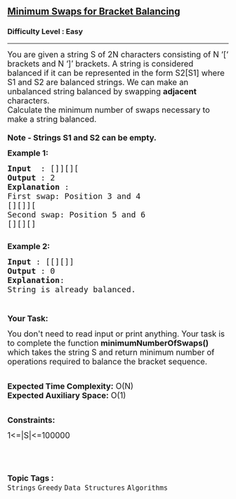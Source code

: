 <h2><a href="https://practice.geeksforgeeks.org/problems/minimum-swaps-for-bracket-balancing2704/1">Minimum Swaps for Bracket Balancing</a></h2><h3>Difficulty Level : Easy</h3><hr><div class="problems_problem_content__Xm_eO"><p><span style="font-size: 18px;">You are given a string S of 2N characters consisting of N ‘[‘ brackets and N ‘]’ brackets. A string is considered balanced if it can be represented in the form S2[S1] where S1 and S2 are balanced strings. We can make an unbalanced string balanced by swapping <strong>adjacent</strong> characters. <br>Calculate the minimum number of swaps necessary to make a string balanced.<br><br><strong>Note - Strings S1 and S2 can be empty.</strong></span></p>
<p><span style="font-size: 18px;"><strong>Example 1:</strong></span></p>
<pre><span style="font-size: 18px;"><strong>Input</strong>  : []][][
<strong>Output</strong> : 2
<strong>Explanation </strong>:
First swap: Position 3 and 4
[][]][
Second swap: Position 5 and 6
[][][]</span>

</pre>
<p><strong><span style="font-size: 18px;">Example 2:</span></strong></p>
<pre><span style="font-size: 18px;"><strong>Input</strong> : [[][]]
<strong>Output</strong> : 0 
<strong>Explanation</strong>:
String is already balanced.</span></pre>
<p>&nbsp;</p>
<p><strong><span style="font-size: 18px;">Your Task:</span></strong></p>
<p><span style="font-size: 18px;">You don't need to read input or print anything. Your task is to complete the function <strong>minimumNumberOfSwaps()</strong> which takes the string S and return minimum number of operations required to balance the bracket sequence.<br><br></span></p>
<p><span style="font-size: 18px;"><strong>Expected Time Complexity:</strong> O(N)<br><strong>Expected Auxiliary Space:</strong> O(1)<br><br></span></p>
<p><span style="font-size: 18px;"><strong>Constraints:</strong></span></p>
<p><span style="font-size: 18px;">1&lt;=|S|&lt;=100000</span></p>
<p>&nbsp;</p></div><br><p><span style=font-size:18px><strong>Topic Tags : </strong><br><code>Strings</code>&nbsp;<code>Greedy</code>&nbsp;<code>Data Structures</code>&nbsp;<code>Algorithms</code>&nbsp;
